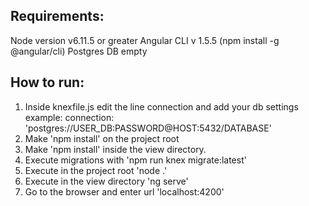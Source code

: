 

## Requirements:

Node version v6.11.5 or greater
Angular CLI v 1.5.5 (npm install -g @angular/cli)
Postgres DB empty

## How to run:

1. Inside knexfile.js edit the line connection and add your db settings example: connection: 'postgres://USER_DB:PASSWORD@HOST:5432/DATABASE'
2. Make 'npm install' on the project root
3. Make 'npm install' inside the view directory.
4. Execute migrations with 'npm run knex migrate:latest'
5. Execute in the project root 'node .'
6. Execute in the view directory 'ng serve'
7. Go to the browser and enter url 'localhost:4200'